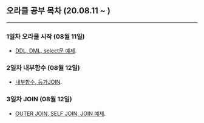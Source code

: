 ## 오라클 공부 목차 (20.08.11 ~ )
---
### 1일차 오라클 시작 (08월 11일)
* [DDL, DML, select문 예제](https://github.com/Muhkeun/muhkeun.github.io-oracle/tree/master/Oracle0811).  

### 2일차 내부함수 (08월 12일)
* [내부함수, 등가JOIN](https://github.com/Muhkeun/muhkeun.github.io-oracle/tree/master/Oracle0812). 

### 3일차 JOIN (08월 12일)
* [OUTER JOIN, SELF JOIN, JOIN 예제](https://github.com/Muhkeun/muhkeun.github.io-oracle/tree/master/Oracle0812). 
